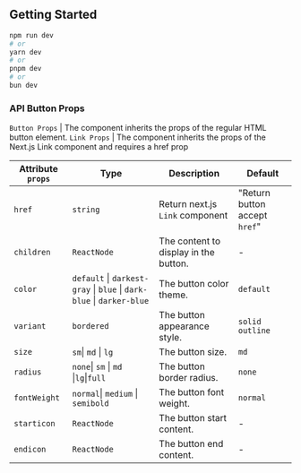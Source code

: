 ## Getting Started

```bash
npm run dev
# or
yarn dev
# or
pnpm dev
# or
bun dev
```

### API Button Props

`Button Props` | The component inherits the props of the regular HTML button element.
`Link Props` | The component inherits the props of the Next.js Link component and requires a href prop

| Attribute `props` | Type                                                                  | Description                           | Default                       |
| ----------------- | --------------------------------------------------------------------- | ------------------------------------- | ----------------------------- |
| `href`            | `string`                                                              | Return next.js `Link` component       | "Return button accept `href`" |
| `children`        | `ReactNode`                                                           | The content to display in the button. | -                             |
| `color`           | `default` \| `darkest-gray` \| `blue` \| `dark-blue` \| `darker-blue` | The button color theme.               | `default`                     |
| `variant`         | `bordered`                                                            | The button appearance style.          | `solid outline`               |
| `size`            | `sm`\| `md` \| `lg`                                                   | The button size.                      | `md`                          |
| `radius`          | `none`\| `sm` \| `md` \|`lg`\|`full`                                  | The button border radius.             | `none`                        |
| `fontWeight`      | `normal`\| `medium` \| `semibold`                                     | The button font weight.               | `normal`                      |
| `starticon`       | `ReactNode`                                                           | The button start content.             | -                             |
| `endicon`         | `ReactNode`                                                           | The button end content.               | -                             |
